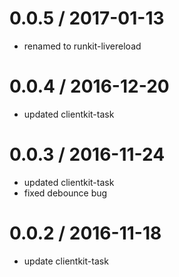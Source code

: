 
0.0.5 / 2017-01-13
==================

  * renamed to runkit-livereload

0.0.4 / 2016-12-20
==================

  * updated clientkit-task

0.0.3 / 2016-11-24
==================

  * updated clientkit-task
  * fixed debounce bug

0.0.2 / 2016-11-18
==================

  * update clientkit-task
